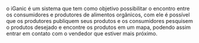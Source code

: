 o iGanic é um sistema que tem como objetivo possibilitar o encontro entre os consumidores e produtores de alimentos orgânicos, com ele 
é possível que os produtores publiquem seus produtos e os consumidores pesquisem o produtos desejado e encontre os produtos em um mapa, podendo assim entrar em contato com o vendedor que estiver mais próximo.

